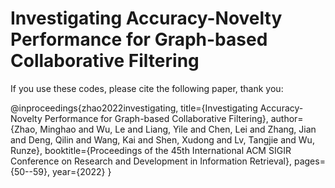 # Investigating Accuracy-Novelty Performance for Graph-based Collaborative Filtering
If you use these codes, please cite the following paper, thank you:

@inproceedings{zhao2022investigating,
  title={Investigating Accuracy-Novelty Performance for Graph-based Collaborative Filtering},
  author={Zhao, Minghao and Wu, Le and Liang, Yile and Chen, Lei and Zhang, Jian and Deng, Qilin and Wang, Kai and Shen, Xudong and Lv, Tangjie and Wu, Runze},
  booktitle={Proceedings of the 45th International ACM SIGIR Conference on Research and Development in Information Retrieval},
  pages={50--59},
  year={2022}
}
